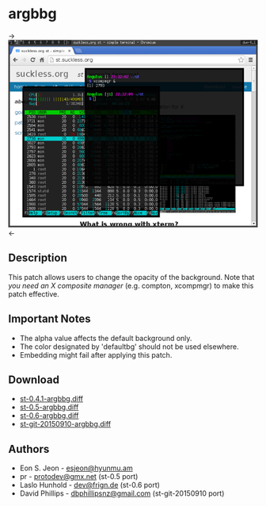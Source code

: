 argbbg
======

->[![Screenshot](st-argbbg-s.png)](st-argbbg.png)<-

## Description ##
This patch allows users to change the opacity of the background.
Note that *you need an X composite manager* (e.g. compton, xcompmgr) to
make this patch effective.

## Important Notes ##
 - The alpha value affects the default background only.
 - The color designated by 'defaultbg' should not be used elsewhere.
 - Embedding might fail after applying this patch.

## Download ##
 * [st-0.4.1-argbbg.diff](st-0.4.1-argbbg.diff)
 * [st-0.5-argbbg.diff](st-0.5-argbbg.diff)
 * [st-0.6-argbbg.diff](st-0.6-argbbg.diff)
 * [st-git-20150910-argbbg.diff](st-git-20150910-argbbg.diff)

## Authors ##
 * Eon S. Jeon - esjeon@hyunmu.am
 * pr - protodev@gmx.net (st-0.5 port)
 * Laslo Hunhold - dev@frign.de (st-0.6 port)
 * David Phillips - dbphillipsnz@gmail.com (st-git-20150910 port)
